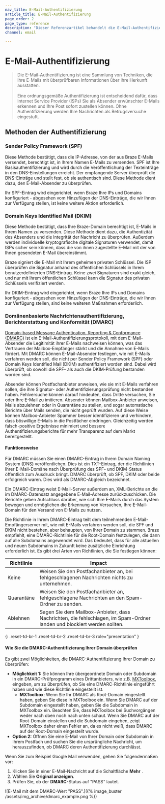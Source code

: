 ```yaml
---
nav_title: E-Mail-Authentifizierung
article_title: E-Mail-Authentifizierung
page_order: 2
page_type: reference
description: "Dieser Referenzartikel behandelt die E-Mail-Authentifizierung, eine Sammlung von Techniken, die darauf abzielen, Ihre E-Mails mit überprüfbaren Informationen über ihre Herkunft auszustatten."
channel: email

---
```


# E-Mail-Authentifizierung

> Die E-Mail-Authentifizierung ist eine Sammlung von Techniken, die Ihre E-Mails mit überprüfbaren Informationen über ihre Herkunft ausstatten.<br><br>Eine ordnungsgemäße Authentifizierung ist entscheidend dafür, dass Internet Service Provider (ISPs) Sie als Absender erwünschter E-Mails erkennen und Ihre Post sofort zustellen können. Ohne Authentifizierung werden Ihre Nachrichten als Betrugsversuche eingestuft. 

## Methoden der Authentifizierung

### Sender Policy Framework (SPF)

Diese Methode bestätigt, dass die IP-Adresse, von der aus Braze E-Mails versendet, berechtigt ist, in Ihrem Namen E-Mails zu versenden. SPF ist Ihre Basisauthentifizierung und wird durch die Veröffentlichung der Texteinträge in den DNS-Einstellungen erreicht. Der empfangende Server überprüft die DNS-Einträge und stellt fest, ob sie authentisch sind. Diese Methode dient dazu, den E-Mail-Absender zu überprüfen.

Ihr SPF-Eintrag wird eingerichtet, wenn Braze Ihre IPs und Domains konfiguriert - abgesehen vom Hinzufügen der DNS-Einträge, die wir Ihnen zur Verfügung stellen, ist keine weitere Aktion erforderlich.

### Domain Keys Identified Mail (DKIM)

Diese Methode bestätigt, dass Ihre Braze-Domain berechtigt ist, E-Mails in Ihrem Namen zu versenden. Diese Methode dient dazu, die Authentizität des Absenders und die Integrität der Nachricht zu überprüfen. Außerdem werden individuelle kryptografische digitale Signaturen verwendet, damit ISPs sicher sein können, dass die von ihnen zugestellte E-Mail mit der von Ihnen gesendeten E-Mail übereinstimmt.

Braze signiert die E-Mail mit Ihrem geheimen privaten Schlüssel. Die ISP überprüfen die Signatur anhand des öffentlichen Schlüssels in Ihrem benutzerdefinierten DNS-Eintrag. Keine zwei Signaturen sind exakt gleich, und nur mit Ihrem öffentlichen Schlüssel kann die Signatur des privaten Schlüssels verifiziert werden.

Ihr DKIM-Eintrag wird eingerichtet, wenn Braze Ihre IPs und Domains konfiguriert - abgesehen vom Hinzufügen der DNS-Einträge, die wir Ihnen zur Verfügung stellen, sind keine weiteren Maßnahmen erforderlich.

### Domänenbasierte Nachrichtenauthentifizierung, Berichterstattung und Konformität (DMARC)

[Domain-based Message Authentication, Reporting & Conformance (DMARC)](https://dmarc.org/) ist ein E-Mail-Authentifizierungsprotokoll, mit dem E-Mail-Absender die Legitimität ihrer E-Mails nachweisen können, was das Vertrauen der Mailbox-Empfänger stärkt und die Annahme von E-Mails fördert. Mit DMARC können E-Mail-Absender festlegen, wie mit E-Mails verfahren werden soll, die nicht per Sender Policy Framework (SPF) oder Domain Keys Identified Mail (DKIM) authentifiziert worden sind. Dabei wird überprüft, ob sowohl die SPF- als auch die DKIM-Prüfung bestanden worden sind. 

Absender können Postfachanbieter anweisen, wie sie mit E-Mails verfahren sollen, die ihre Signatur- oder Authentifizierungsprüfung nicht bestanden haben. Fehlversuche können darauf hindeuten, dass Dritte versuchen, Sie oder Ihre E-Mail zu imitieren. Absender können Mailbox-Anbieter anweisen, Mails abzulehnen oder in Quarantäne zu stellen, und sogar automatische Berichte über Mails senden, die nicht geprüft wurden. Auf diese Weise können Mailbox-Anbieter Spammer besser identifizieren und verhindern, dass böswillige E-Mails in die Postfächer eindringen. Gleichzeitig werden falsch-positive Ergebnisse minimiert und bessere Authentifizierungsberichte für mehr Transparenz auf dem Markt bereitgestellt.

#### Funktionsweise

Für DMARC müssen Sie einen DMARC-Eintrag in Ihrem Domain Naming System (DNS) veröffentlichen. Dies ist ein TXT-Eintrag, der die Richtlinien Ihrer E-Mail-Domäne nach Überprüfung des SPF- und DKIM-Status öffentlich zum Ausdruck bringt. DMARC überprüft, ob SPF, DKIM oder beide erfolgreich waren. Dies wird als DMARC-Abgleich bezeichnet.

Ein DMARC-Eintrag weist E-Mail-Server außerdem an, XML-Berichte an die im DMARC-Datensatz angegebene E-Mail-Adresse zurückzuschicken. Die Berichte geben Aufschluss darüber, wie sich Ihre E-Mails durch das System bewegen und ermöglichen die Erkennung von Versuchen, Ihre E-Mail-Domain für den Versand von E-Mails zu nutzen.

Die Richtlinie in Ihrem DMARC-Eintrag teilt dem teilnehmenden E-Mail-Empfängerserver mit, wie mit E-Mails verfahren werden soll, die SPF und DKIM nicht bestehen, aber behaupten, von Ihrer Domain zu stammen. Braze empfiehlt, eine DMARC-Richtlinie für die Root-Domain festzulegen, die dann auf alle Subdomains angewendet wird. Das bedeutet, dass für alle aktuellen und neuen Subdomains in Zukunft keine zusätzliche Einrichtung erforderlich ist. Es gibt drei Arten von Richtlinien, die Sie festlegen können:

| Richtlinie | Impact |
| --- | --- |
| Keine | Weisen Sie den Postfachanbieter an, bei fehlgeschlagenen Nachrichten nichts zu unternehmen. |
| Quarantäne | Weisen Sie den Postfachanbieter an, fehlgeschlagene Nachrichten an den Spam-Ordner zu senden. |
| Ablehnen | Sagen Sie dem Mailbox-Anbieter, dass Nachrichten, die fehlschlagen, im Spam-Ordner landen und blockiert werden sollten. |
{: .reset-td-br-1 .reset-td-br-2 .reset-td-br-3 role="presentation" }

#### Wie Sie die DMARC-Authentifizierung Ihrer Domain überprüfen

Es gibt zwei Möglichkeiten, die DMARC-Authentifizierung Ihrer Domain zu überprüfen:

- **Möglichkeit 1:** Sie können Ihre übergeordnete Domain oder Subdomain in ein DMARC-Prüfprogramm eines Drittanbieters, wie z.B. [MXToolbox](https://mxtoolbox.com/dmarc.aspx), eingeben, um zu überprüfen, ob Sie eine DMARC-Richtlinie eingeführt haben und wie diese Richtlinie eingestellt ist.
    - **MXToolbox**: Wenn Sie Ihr DMARC als Root-Domain eingestellt haben, geben Sie diese in MXToolbox ein. Wenn Sie DMARC auf der Subdomain eingestellt haben, geben Sie die Subdomain in MXToolbox ein. Beachten Sie, dass MXToolbox bei Suchvorgängen weder nach oben noch nach unten schaut. Wenn Sie DMARC auf der Root-Domain einstellen und die Subdomain eingeben, zeigt MXToolbox daher einen Fehler an, da es nicht weiß, dass DMARC auf der Root-Domain eingestellt wurde.
- **Option 2:** Öffnen Sie eine E-Mail von Ihrer Domain oder Subdomain in Ihrem Postfach und suchen Sie die ursprüngliche Nachricht, um herauszufinden, ob DMARC deren Authentifizierung durchlässt.

Wenn Sie zum Beispiel Google Mail verwenden, gehen Sie folgendermaßen vor:

1. Klicken Sie in einer E-Mail-Nachricht auf die Schaltfläche **Mehr** <i class="fa-solid fa-ellipsis"></i>.
2. Wählen Sie **Original anzeigen**.
3. Prüfen Sie, ob der **DMARC**-Status auf "PASS" lautet.

![E-Mail mit dem DMARC-Wert "PASS".]({% image_buster /assets/img_archive/dmarc_example.png %})

